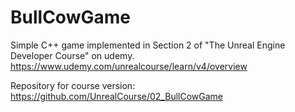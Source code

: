 # BullCowGame
Simple C++ game implemented in Section 2 of "The Unreal Engine Developer Course" on udemy.
https://www.udemy.com/unrealcourse/learn/v4/overview

Repository for course version: https://github.com/UnrealCourse/02_BullCowGame
